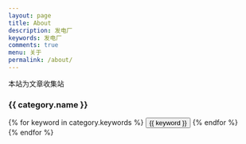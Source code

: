 ```yaml
---
layout: page
title: About
description: 发电厂
keywords: 发电厂
comments: true
menu: 关于
permalink: /about/
---
```


本站为文章收集站


### {{ category.name }}
<div class="btn-inline">
{% for keyword in category.keywords %}
<button class="btn btn-outline" type="button">{{ keyword }}</button>
{% endfor %}
</div>
{% endfor %}

